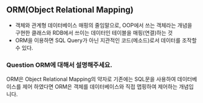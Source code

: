 ## ORM(Object Relational Mapping)
- 객체와 관계형 데이터베이스 매핑의 줄임말으로, OOP에서 쓰는 객체라는 개념을 구현한 클래스와 RDB에서 쓰이는 데이터인 테이블을 매핑(연결)하는 것
- ORM을 이용하면 SQL Query가 아닌 지관적인 코드(메소드)로서 데이터를 조작할 수 있다.

### **Question** ORM에 대해서 설명해주세요.
ORM은 Object Relational Mapping의 약자로 기존에는 SQL문을 사용하여 데이터베이스를 제어 하였다면 ORM은 객체를 데이터베이스와 직접 맵핑하여 제어하는 개념입니다.